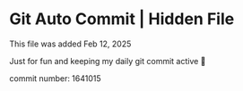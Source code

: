 # Git Auto Commit | Hidden File

This file was added Feb 12, 2025

Just for fun and keeping my daily git commit active 🤪

commit number: 1641015
